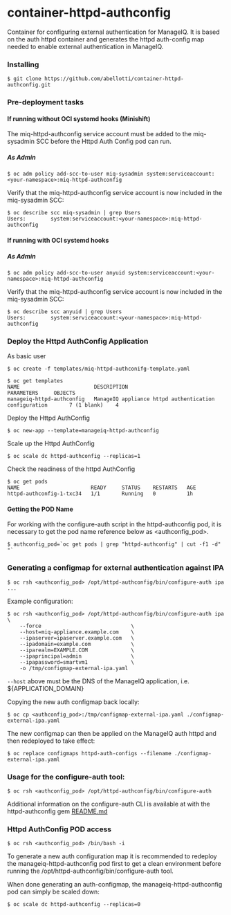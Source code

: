 # container-httpd-authconfig
Container for configuring external authentication for ManageIQ.
It is based on the auth httpd container and generates the httpd auth-config map
needed to enable external authentication in ManageIQ.

### Installing

```
$ git clone https://github.com/abellotti/container-httpd-authconfig.git
```

### Pre-deployment tasks

#### If running without OCI systemd hooks (Minishift)

The miq-httpd-authconfig service account must be added to the miq-sysadmin SCC before the Httpd Auth Config pod can run.

##### As Admin

```
$ oc adm policy add-scc-to-user miq-sysadmin system:serviceaccount:<your-namespace>:miq-httpd-authconfig
```

Verify that the miq-httpd-authconfig service account is now included in the miq-sysadmin SCC:

```
$ oc describe scc miq-sysadmin | grep Users
Users:        system:serviceaccount:<your-namespace>:miq-httpd-authconfig
```

#### If running  with OCI systemd hooks

##### As Admin

```
$ oc adm policy add-scc-to-user anyuid system:serviceaccount:<your-namespace>:miq-httpd-authconfig
```

Verify that the miq-httpd-authconfig service account is now included in the miq-sysadmin SCC:

```
$ oc describe scc anyuid | grep Users
Users:        system:serviceaccount:<your-namespace>:miq-httpd-authconfig
```


### Deploy the Httpd AuthConfig Application

As basic user

```
$ oc create -f templates/miq-httpd-authconifg-template.yaml

$ oc get templates
NAME                        DESCRIPTION                                                 PARAMETERS     OBJECTS
manageiq-httpd-authconfig   ManageIQ appliance httpd authentication configuration       7 (1 blank)    4
```

Deploy the Httpd AuthConfig

```
$ oc new-app --template=manageiq-httpd-authconfig
```

Scale up the Httpd AuthConfig

```
$ oc scale dc httpd-authconfig --replicas=1
```

Check the readiness of the httpd AuthConfig

```
$ oc get pods
NAME                       READY     STATUS    RESTARTS   AGE
httpd-authconfig-1-txc34   1/1       Running   0          1h
```

#### Getting the POD Name

For working with the configure-auth script in the httpd-authconfig pod, it is necessary to get the pod name reference below as <authconfig_pod>.


```
$ authconfig_pod=`oc get pods | grep "httpd-authconfig" | cut -f1 -d" "`
```


### Generating a configmap for external authentication against IPA

```
$ oc rsh <authconfig_pod> /opt/httpd-authconfig/bin/configure-auth ipa ...
```

Example configuration:

```
$ oc rsh <authconfig_pod> /opt/httpd-authconfig/bin/configure-auth ipa \
    --force                             \
    --host=miq-appliance.example.com    \   
    --ipaserver=ipaserver.example.com   \   
    --ipadomain=example.com             \   
    --iparealm=EXAMPLE.COM              \   
    --ipaprincipal=admin                \   
    --ipapassword=smartvm1              \ 
    -o /tmp/configmap-external-ipa.yaml
```

`--host` above must be the DNS of the ManageIQ application, i.e. ${APPLICATION_DOMAIN}


Copying the new auth configmap back locally:

```
$ oc cp <authconfig_pod>:/tmp/configmap-external-ipa.yaml ./configmap-external-ipa.yaml
```

The new configmap can then be applied on the ManageIQ auth httpd and then redeployed to take effect:

```
$ oc replace configmaps httpd-auth-configs --filename ./configmap-external-ipa.yaml
```


### Usage for the configure-auth tool:

```
$ oc rsh <authconfig_pod> /opt/httpd-authconfig/bin/configure-auth
```

Additional information on the configure-auth CLI is available at with the
httpd-authconfig gem [README.md](https://github.com/abellotti/httpd-authconfig/blob/master/README.md)

### Httpd AuthConfig POD access

```
$ oc rsh <authconfig_pod> /bin/bash -i
```

To generate a new auth configuration map it is recommended to redeploy the manageiq-httpd-authconfig pod first to get a clean environment before running the /opt/httpd-authconfig/bin/configure-auth tool.

When done generating an auth-configmap, the manageiq-httpd-authconfig pod can simply be scaled down:

```
$ oc scale dc httpd-authconfig --replicas=0
```

